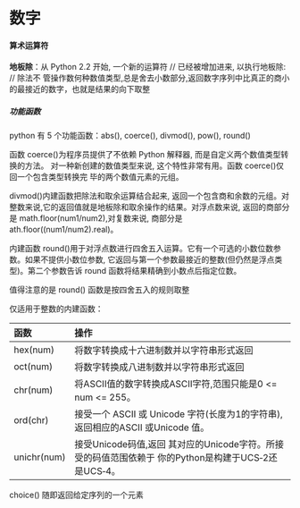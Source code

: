 # 数字

#### 算术运算符
**地板除**：从 Python 2.2 开始, 一个新的运算符 // 已经被增加进来, 以执行地板除: // 除法不 管操作数何种数值类型,总是舍去小数部分,返回数字序列中比真正的商小的最接近的数字，也就是结果的向下取整

##### 功能函数
python 有 5 个功能函数：abs(), coerce(), divmod(), pow(), round()

函数 coerce()为程序员提供了不依赖 Python 解释器, 而是自定义两个数值类型转换的方法。 对一种新创建的数值类型来说, 这个特性非常有用。函数 coerce()仅回一个包含类型转换完 毕的两个数值元素的元组。

divmod()内建函数把除法和取余运算结合起来, 返回一个包含商和余数的元组。对整数来说,它的返回值就是地板除和取余操作的结果。对浮点数来说, 返回的商部分是 math.floor(num1/num2),对复数来说, 商部分是 ath.floor((num1/num2).real)。

内建函数 round()用于对浮点数进行四舍五入运算。它有一个可选的小数位数参数。如果不提供小数位参数, 它返回与第一个参数最接近的整数(但仍然是浮点类型)。第二个参数告诉 round 函数将结果精确到小数点后指定位数。

值得注意的是 round() 函数是按四舍五入的规则取整

仅适用于整数的内建函数：

|函数         |操作
|:----     |:----
|hex(num)    |将数字转换成十六进制数并以字符串形式返回
|oct(num)    |将数字转换成八进制数并以字符串形式返回
|chr(num)    |将ASCII值的数字转换成ASCII字符,范围只能是0 <= num <= 255。
|ord(chr)    |接受一个 ASCII 或 Unicode 字符(长度为1的字符串),返回相应的ASCII 或Unicode 值。
|unichr(num) |接受Unicode码值,返回 其对应的Unicode字符。所接受的码值范围依赖于 你的Python是构建于UCS‐2还是UCS‐4。


choice() 随即返回给定序列的一个元素


